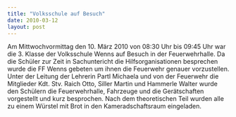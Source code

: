 ```yaml
---
title: "Volksschule auf Besuch"
date: 2010-03-12
layout: post
---
```


Am Mittwochvormittag den 10. März 2010 von 08:30 Uhr bis 09:45 Uhr war die 3. Klasse der Volksschule Wenns auf Besuch in der Feuerwehrhalle. Da die Schüler zur Zeit in Sachuntericht die Hilfsorganisationen besprechen wurde die FF Wenns gebeten um ihnen die Feuerwehr genauer vorzustellen. Unter der Leitung der Lehrerin Partl Michaela und von der Feuerwehr die Mitglieder Kdt. Stv. Raich Otto, Siller Martin und Hammerle Walter wurde den Schülern die Feuerwehrhalle, Fahrzeuge und die Gerätschaften vorgestellt und kurz besprochen. Nach dem theoretischen Teil wurden alle zu einem Würstel mit Brot in den Kameradschaftsraum eingeladen.